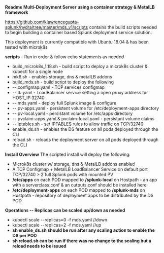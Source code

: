 **Readme Multi-Deployment Server using a container strategy & MetalLB framework**

https://github.com/klawrencegupta-splunk/hydra/tree/master/mds_v1/scripts contains the build scripts needed to begin building a container based Splunk deployment service solution.

This deployment is currently compatible with Ubuntu 18.04 & has been tested with microk8s

**scripts** - Run in order & follow echo statements as needed
 * build_microk8s_1.18.sh - build script to deploy a microk8s cluster & kubectl for a single node
 * mk8.sh - enables storage, dns & metalLB addons
 * build_mds.sh - build script to deploy the following
* -- configmap.yaml - TCP services configmap
* -- lb.yaml - LoadBalancer service setting a open proxy address for HOST_IP:32740
* -- mds.yaml - deploy full Splunk image & configure
* -- pv-apps.yaml - persistent volume for /etc/deployment-apps directory
* -- pv-local.yaml - persistant volume for /etc/apps directory
* -- pvclaim-apps.yaml & pvclaim-local.yaml - persistant volume claims
* -- iptables.sh  - set IPTABLES rules to allow traffic on TCP/32740
* enable_ds.sh - enables the DS feature on all pods deployed through the CLI
* reload.sh - reloads the deployment server on all pods deployed through the CLI

**Install Overview**
The scripted install will deploy the following:
* Microk8s cluster w/ storage, dns & MetalLB addons enabled
* A TCP Configmap + MetalLB LoadBalancer Service on default port TCP/32740 > 2 full Splunk pods with mounted PV
* **/etc/apps** on each POD mapped to **/splunk-local** on Hostpath - an app with a serverclass.conf & an outputs.conf should be installed here
* **/etc/deployment-apps** on each POD mapped to **/splunk-mds** on Hostpath - repository of deployment apps to be distributed by the DS POD

**Operations -- Replicas can be scaled up/down as needed** 
* kubectl scale --replicas=0 -f mds.yaml //down
* kubectl scale --replicas=2 -f mds.yaml //up
* **sh enable_ds.sh should be run after any scaling action to enable the DS per POD**
* **sh reload.sh can be run if there was no change to the scaling but a reload needs to be issued**
